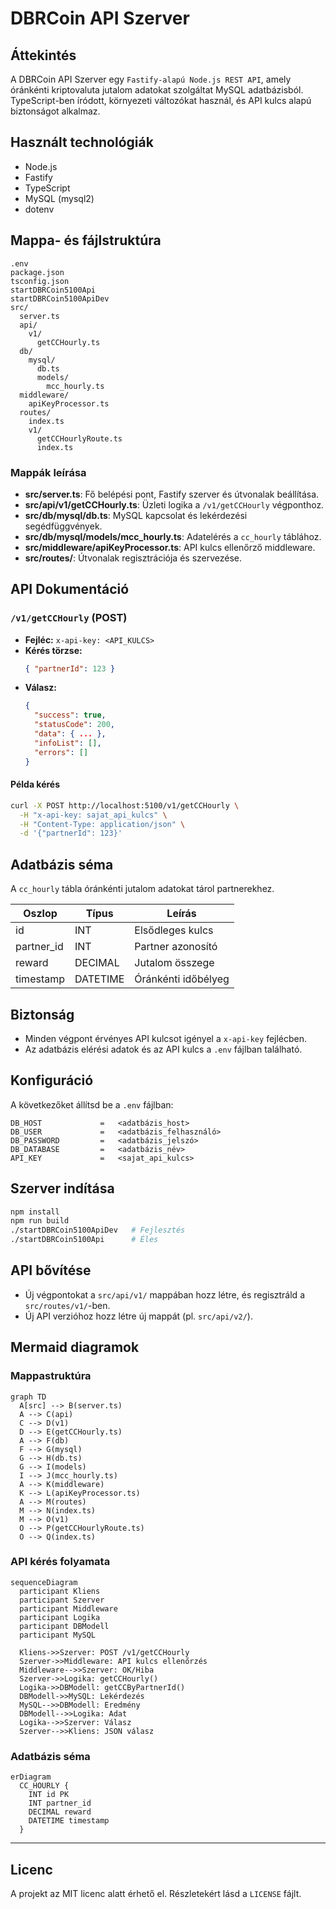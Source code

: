 # DBRCoin API Szerver

## Áttekintés

A DBRCoin API Szerver egy `Fastify-alapú Node.js REST API`, amely óránkénti kriptovaluta jutalom adatokat szolgáltat MySQL adatbázisból. TypeScript-ben íródott, környezeti változókat használ, és API kulcs alapú biztonságot alkalmaz.

## Használt technológiák

- Node.js
- Fastify
- TypeScript
- MySQL (mysql2)
- dotenv

## Mappa- és fájlstruktúra

```plaintext
.env
package.json
tsconfig.json
startDBRCoin5100Api
startDBRCoin5100ApiDev
src/
  server.ts
  api/
    v1/
      getCCHourly.ts
  db/
    mysql/
      db.ts
      models/
        mcc_hourly.ts
  middleware/
    apiKeyProcessor.ts
  routes/
    index.ts
    v1/
      getCCHourlyRoute.ts
      index.ts
```

### Mappák leírása

- **src/server.ts**: Fő belépési pont, Fastify szerver és útvonalak beállítása.
- **src/api/v1/getCCHourly.ts**: Üzleti logika a `/v1/getCCHourly` végponthoz.
- **src/db/mysql/db.ts**: MySQL kapcsolat és lekérdezési segédfüggvények.
- **src/db/mysql/models/mcc_hourly.ts**: Adatelérés a `cc_hourly` táblához.
- **src/middleware/apiKeyProcessor.ts**: API kulcs ellenőrző middleware.
- **src/routes/**: Útvonalak regisztrációja és szervezése.

## API Dokumentáció

### `/v1/getCCHourly` (POST)

- **Fejléc:** `x-api-key: <API_KULCS>`
- **Kérés törzse:**  
  ```json
  { "partnerId": 123 }
  ```
- **Válasz:**  
  ```json
  {
    "success": true,
    "statusCode": 200,
    "data": { ... },
    "infoList": [],
    "errors": []
  }
  ```

#### Példa kérés

```bash
curl -X POST http://localhost:5100/v1/getCCHourly \
  -H "x-api-key: sajat_api_kulcs" \
  -H "Content-Type: application/json" \
  -d '{"partnerId": 123}'
```

## Adatbázis séma

A `cc_hourly` tábla óránkénti jutalom adatokat tárol partnerekhez.

| Oszlop      | Típus    | Leírás                    |
|-------------|----------|---------------------------|
| id          | INT      | Elsődleges kulcs           |
| partner_id  | INT      | Partner azonosító          |
| reward      | DECIMAL  | Jutalom összege            |
| timestamp   | DATETIME | Óránkénti időbélyeg        |

## Biztonság

- Minden végpont érvényes API kulcsot igényel a `x-api-key` fejlécben.
- Az adatbázis elérési adatok és az API kulcs a `.env` fájlban található.

## Konfiguráció

A következőket állítsd be a `.env` fájlban:

```
DB_HOST             =   <adatbázis_host>
DB_USER             =   <adatbázis_felhasználó>
DB_PASSWORD         =   <adatbázis_jelszó>
DB_DATABASE         =   <adatbázis_név>
API_KEY             =   <sajat_api_kulcs>
```

## Szerver indítása

```bash
npm install
npm run build
./startDBRCoin5100ApiDev   # Fejlesztés
./startDBRCoin5100Api      # Éles
```

## API bővítése

- Új végpontokat a `src/api/v1/` mappában hozz létre, és regisztráld a `src/routes/v1/`-ben.
- Új API verzióhoz hozz létre új mappát (pl. `src/api/v2/`).

## Mermaid diagramok

### Mappastruktúra

```mermaid
graph TD
  A[src] --> B(server.ts)
  A --> C(api)
  C --> D(v1)
  D --> E(getCCHourly.ts)
  A --> F(db)
  F --> G(mysql)
  G --> H(db.ts)
  G --> I(models)
  I --> J(mcc_hourly.ts)
  A --> K(middleware)
  K --> L(apiKeyProcessor.ts)
  A --> M(routes)
  M --> N(index.ts)
  M --> O(v1)
  O --> P(getCCHourlyRoute.ts)
  O --> Q(index.ts)
```

### API kérés folyamata

```mermaid
sequenceDiagram
  participant Kliens
  participant Szerver
  participant Middleware
  participant Logika
  participant DBModell
  participant MySQL

  Kliens->>Szerver: POST /v1/getCCHourly
  Szerver->>Middleware: API kulcs ellenőrzés
  Middleware-->>Szerver: OK/Hiba
  Szerver->>Logika: getCCHourly()
  Logika->>DBModell: getCCByPartnerId()
  DBModell->>MySQL: Lekérdezés
  MySQL-->>DBModell: Eredmény
  DBModell-->>Logika: Adat
  Logika-->>Szerver: Válasz
  Szerver-->>Kliens: JSON válasz
```

### Adatbázis séma

```mermaid
erDiagram
  CC_HOURLY {
    INT id PK
    INT partner_id
    DECIMAL reward
    DATETIME timestamp
  }
```

---

## Licenc

A projekt az MIT licenc alatt érhető el. Részletekért lásd a `LICENSE` fájlt.
